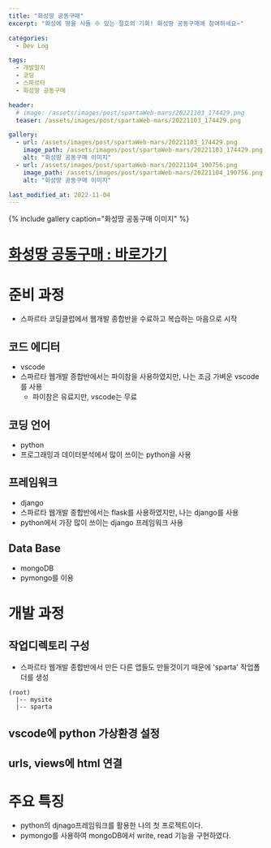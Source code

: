 ```yaml
---
title: "화성땅 공동구매"
excerpt: "화성에 땅을 사둘 수 있는 절호의 기회! 화성땅 공동구매에 참여하세요~"

categories:
  - Dev Log

tags:
  - 개발일지
  - 코딩
  - 스파르타
  - 화성땅 공동구매

header:
  # image: /assets/images/post/spartaWeb-mars/20221103_174429.png
  teaser: /assets/images/post/spartaWeb-mars/20221103_174429.png

gallery:
  - url: /assets/images/post/spartaWeb-mars/20221103_174429.png
    image_path: /assets/images/post/spartaWeb-mars/20221103_174429.png
    alt: "화성땅 공동구매 이미지"
  - url: /assets/images/post/spartaWeb-mars/20221104_190756.png
    image_path: /assets/images/post/spartaWeb-mars/20221104_190756.png
    alt: "화성땅 공동구매 이미지"

last_modified_at: 2022-11-04
---
```



{% include gallery caption="화성땅 공동구매 이미지" %}

# [화성땅 공동구매 : 바로가기](http://leeyj85.shop/spartaWeb/spartaWeb_mars/)


# 준비 과정
- 스파르타 코딩클럽에서 웹개발 종합반을 수료하고 복습하는 마음으로 시작

## 코드 에디터
- vscode
- 스파르타 웹개발 종합반에서는 파이참을 사용하였지만, 나는 조금 가벼운 vscode를 사용
  - 파이참은 유료지만, vscode는 무료

## 코딩 언어
- python
- 프로그래밍과 데이터분석에서 많이 쓰이는 python을 사용

## 프레임워크
- django
- 스파르타 웹개발 종합반에서는 flask를 사용하였지만, 나는 django를 사용
- python에서 가장 많이 쓰이는 django 프레임워크 사용

## Data Base
- mongoDB
- pymongo를 이용

# 개발 과정
## 작업디렉토리 구성
- 스파르타 웹개발 종합반에서 만든 다른 앱들도 만들것이기 때문에 'sparta' 작업폴더를 생성
```
(root)
  |-- mysite
  |-- sparta
```

## vscode에 python 가상환경 설정

## urls, views에 html 연결

# 주요 특징
- python의 djnago프레임워크를 활용한 나의 첫 프로젝트이다.
- pymongo를 사용하여 mongoDB에서 write, read 기능을 구현하였다.
